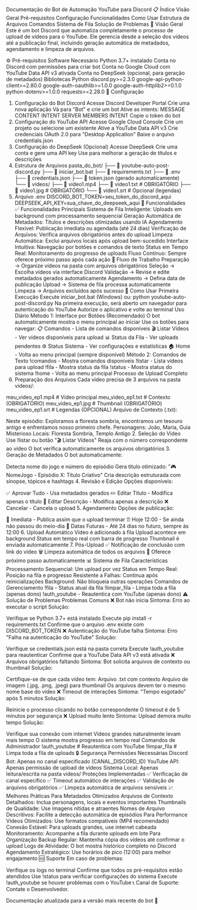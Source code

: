 Documentação do Bot de Automação YouTube para Discord
📋 Índice
Visão Geral
Pré-requisitos
Configuração
Funcionalidades
Como Usar
Estrutura de Arquivos
Comandos
Sistema de Fila
Solução de Problemas
🎯 Visão Geral
Este é um bot Discord que automatiza completamente o processo de upload de vídeos para o YouTube. Ele gerencia desde a seleção dos vídeos até a publicação final, incluindo geração automática de metadados, agendamento e limpeza de arquivos.

⚙️ Pré-requisitos
Software Necessário
Python 3.7+ instalado
Conta no Discord com permissões para criar bot
Conta no Google Cloud com YouTube Data API v3 ativada
Conta no DeepSeek (opcional, para geração de metadados)
Bibliotecas Python
discord.py>=2.3.0
google-api-python-client>=2.80.0
google-auth-oauthlib>=1.0.0
google-auth-httplib2>=0.1.0
python-dotenv>=1.0.0
requests>=2.28.0
🔧 Configuração
1. Configuração do Bot Discord
Acesse Discord Developer Portal
Crie uma nova aplicação
Vá para "Bot" e crie um bot
Ative as intents:
MESSAGE CONTENT INTENT
SERVER MEMBERS INTENT
Copie o token do bot
2. Configuração do YouTube API
Acesse Google Cloud Console
Crie um projeto ou selecione um existente
Ative a YouTube Data API v3
Crie credenciais OAuth 2.0 para "Desktop Application"
Baixe o arquivo credentials.json
3. Configuração do DeepSeek (Opcional)
Acesse DeepSeek
Crie uma conta e gere uma API key
Use para melhorar a geração de títulos e descrições
4. Estrutura de Arquivos
pasta_do_bot/
├── 📄 youtube-auto-post-discord.py
├── 📄 iniciar_bot.bat
├── 📄 requirements.txt
├── 📄 .env
├── 📄 credentials.json
├── 📄 token.json (gerado automaticamente)
└── 📁 videos/
     ├── 📄 video1.mp4
     ├── 📄 video1.txt     # OBRIGATÓRIO
     ├── 📄 video1.jpg     # OBRIGATÓRIO
     └── 📄 video1.srt     # Opcional (legendas)
5. Arquivo .env
DISCORD_BOT_TOKEN=seu_token_do_discord_aqui
DEEPSEEK_API_KEY=sua_chave_do_deepseek_aqui
🚀 Funcionalidades
✅ Funcionalidades Principais
Sistema de Fila Inteligente: Uploads em background com processamento sequencial
Geração Automática de Metadados: Títulos e descrições otimizadas usando IA
Agendamento Flexível: Publicação imediata ou agendada (até 24 dias)
Verificação de Arquivos: Verifica arquivos obrigatórios antes do upload
Limpeza Automática: Exclui arquivos locais após upload bem-sucedido
Interface Intuitiva: Navegação por botões e comandos de texto
Status em Tempo Real: Monitoramento do progresso de uploads
Fluxo Contínuo: Sempre oferece próximo passo após cada ação
🔄 Fluxo de Trabalho
Preparação → Organize vídeos na pasta com arquivos obrigatórios
Seleção → Escolha vídeos via interface Discord
Validação → Revise e edite metadados gerados automaticamente
Agendamento → Defina data de publicação
Upload → Sistema de fila processa automaticamente
Limpeza → Arquivos excluídos após sucesso
📖 Como Usar
Primeira Execução
Execute iniciar_bot.bat (Windows) ou:
python youtube-auto-post-discord.py
Na primeira execução, será aberto um navegador para autenticação do YouTube
Autorize o aplicativo e volte ao terminal
Uso Diário
Método 1: Interface por Botões (Recomendado)
O bot automaticamente mostra o menu principal ao iniciar
Use os botões para navegar:
📋 Comandos - Lista de comandos disponíveis
🎬 Listar Vídeos - Ver vídeos disponíveis para upload
📊 Status da Fila - Ver uploads pendentes
⚙️ Status Sistema - Ver configurações e estatísticas
🏠 Home - Volta ao menu principal (sempre disponível)
Método 2: Comandos de Texto
!comandos    - Mostra comandos disponíveis
!listar      - Lista vídeos para upload
!fila        - Mostra status da fila
!status      - Mostra status do sistema
!home        - Volta ao menu principal
Processo de Upload Completo
1. Preparação dos Arquivos
Cada vídeo precisa de 3 arquivos na pasta videos/:

meu_video_ep1.mp4      # Vídeo principal
meu_video_ep1.txt      # Contexto (OBRIGATÓRIO)
meu_video_ep1.jpg      # Thumbnail (OBRIGATÓRIO)
meu_video_ep1.srt      # Legendas (OPCIONAL)
Arquivo de Contexto (.txt):

Neste episódio: Exploramos a floresta sombria, encontramos um tesouro antigo e enfrentamos nosso primeiro chefe.
Personagens: João, Maria, Guia Misterioso
Locais: Floresta Sombria, Templo Antigo
2. Seleção do Vídeo
Use !listar ou botão "🎬 Listar Vídeos"
Reaja com o número correspondente ao vídeo
O bot verifica automaticamente os arquivos obrigatórios
3. Geração de Metadados
O bot automaticamente:

Detecta nome do jogo e número do episódio
Gera título otimizado: "🎮 NomeJogo - Episódio X: Título Criativo"
Cria descrição estruturada com sinopse, tópicos e hashtags
4. Revisão e Edição
Opções disponíveis:

✅ Aprovar Tudo - Usa metadados gerados
✏️ Editar Título - Modifica apenas o título
📝 Editar Descrição - Modifica apenas a descrição
❌ Cancelar - Cancela o upload
5. Agendamento
Opções de publicação:

🚀 Imediata - Publica assim que o upload terminar
⏰ Hoje 12:00 - Se ainda não passou do meio-dia
📅 Datas Futuras - Até 24 dias no futuro, sempre às 12:00
6. Upload Automático
Vídeo é adicionado à fila
Upload acontece em background
Status em tempo real com barra de progresso
Thumbnail é enviada automaticamente
7. Pós-Upload
✅ Notificação de conclusão com link do vídeo
🗑️ Limpeza automática de todos os arquivos
🔄 Oferece próximo passo automaticamente
📊 Sistema de Fila
Características
Processamento Sequencial: Um upload por vez
Status em Tempo Real: Posição na fila e progresso
Resistente a Falhas: Continua após reinicializações
Background: Não bloqueia outras operações
Comandos de Gerenciamento
!fila                    - Status atual da fila
!limpar_fila             - Limpa toda a fila (apenas dono)
!auth_youtube            - Reautentica com YouTube (apenas dono)
⚠️ Solução de Problemas
Problemas Comuns
❌ Bot não inicia
Sintoma: Erro ao executar o script Solução:

Verifique se Python 3.7+ está instalado
Execute pip install -r requirements.txt
Confirme que o arquivo .env existe com DISCORD_BOT_TOKEN
❌ Autenticação do YouTube falha
Sintoma: Erro "Falha na autenticação do YouTube" Solução:

Verifique se credentials.json está na pasta correta
Execute !auth_youtube para reautenticar
Confirme que a YouTube Data API v3 está ativada
❌ Arquivos obrigatórios faltando
Sintoma: Bot solicita arquivos de contexto ou thumbnail Solução:

Certifique-se de que cada vídeo tem:
Arquivo .txt com contexto
Arquivo de imagem (.jpg, .png, .jpeg) para thumbnail
Os arquivos devem ter o mesmo nome base do vídeo
❌ Timeout de interações
Sintoma: "Tempo esgotado" após 5 minutos Solução:

Reinicie o processo clicando no botão correspondente
O timeout é de 5 minutos por segurança
❌ Upload muito lento
Sintoma: Upload demora muito tempo Solução:

Verifique sua conexão com internet
Vídeos grandes naturalmente levam mais tempo
O sistema mostra progresso em tempo real
Comandos de Administrador
!auth_youtube    # Reautentica com YouTube
!limpar_fila     # Limpa toda a fila de uploads
🔒 Segurança
Permissões Necessárias
Discord Bot: Apenas no canal especificado (CANAL_DISCORD_ID)
YouTube API: Apenas permissão de upload de vídeos
Sistema Local: Apenas leitura/escrita na pasta videos/
Proteções Implementadas
✅ Verificação de canal específico
✅ Timeout automático de interações
✅ Validação de arquivos obrigatórios
✅ Limpeza automática de arquivos sensíveis
📈 Melhores Práticas
Para Metadados Otimizados
Arquivos de Contexto Detalhados: Inclua personagens, locais e eventos importantes
Thumbnails de Qualidade: Use imagens nítidas e atraentes
Nomes de Arquivo Descritivos: Facilite a detecção automática de episódios
Para Performance
Vídeos Otimizados: Use formatos compatíveis (MP4 recomendado)
Conexão Estável: Para uploads grandes, use internet cabeada
Monitoramento: Acompanhe a fila durante uploads em lote
Para Organização
Backup Regular: Mantenha cópia dos vídeos até confirmar o upload
Logs de Atividade: O bot mostra histórico completo no Discord
Agendamento Estratégico: Use horários de pico (12:00) para melhor engajamento
🆘 Suporte
Em caso de problemas:

Verifique os logs no terminal
Confirme que todos os pré-requisitos estão atendidos
Use !status para verificar configurações do sistema
Execute !auth_youtube se houver problemas com o YouTube
📞 Canal de Suporte: Contate o Desenvolvedor.

Documentação atualizada para a versão mais recente do bot 🚀
